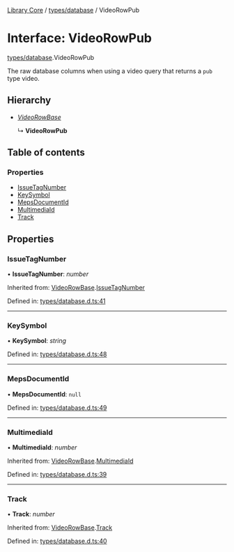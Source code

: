 [Library Core](../README.md) / [types/database](../modules/types_database.md) / VideoRowPub

# Interface: VideoRowPub

[types/database](../modules/types_database.md).VideoRowPub

The raw database columns when using a video query that returns a `pub` type video.

## Hierarchy

- [*VideoRowBase*](types_database.videorowbase.md)

  ↳ **VideoRowPub**

## Table of contents

### Properties

- [IssueTagNumber](types_database.videorowpub.md#issuetagnumber)
- [KeySymbol](types_database.videorowpub.md#keysymbol)
- [MepsDocumentId](types_database.videorowpub.md#mepsdocumentid)
- [MultimediaId](types_database.videorowpub.md#multimediaid)
- [Track](types_database.videorowpub.md#track)

## Properties

### IssueTagNumber

• **IssueTagNumber**: *number*

Inherited from: [VideoRowBase](types_database.videorowbase.md).[IssueTagNumber](types_database.videorowbase.md#issuetagnumber)

Defined in: [types/database.d.ts:41](https://github.com/BenShelton/library-api/blob/master/packages/core/types/database.d.ts#L41)

___

### KeySymbol

• **KeySymbol**: *string*

Defined in: [types/database.d.ts:48](https://github.com/BenShelton/library-api/blob/master/packages/core/types/database.d.ts#L48)

___

### MepsDocumentId

• **MepsDocumentId**: ``null``

Defined in: [types/database.d.ts:49](https://github.com/BenShelton/library-api/blob/master/packages/core/types/database.d.ts#L49)

___

### MultimediaId

• **MultimediaId**: *number*

Inherited from: [VideoRowBase](types_database.videorowbase.md).[MultimediaId](types_database.videorowbase.md#multimediaid)

Defined in: [types/database.d.ts:39](https://github.com/BenShelton/library-api/blob/master/packages/core/types/database.d.ts#L39)

___

### Track

• **Track**: *number*

Inherited from: [VideoRowBase](types_database.videorowbase.md).[Track](types_database.videorowbase.md#track)

Defined in: [types/database.d.ts:40](https://github.com/BenShelton/library-api/blob/master/packages/core/types/database.d.ts#L40)
